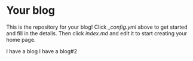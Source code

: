 # Your blog

This is the repository for your blog! Click *_config.yml* above to get started and fill in the details. Then click *index.md* and edit it to start creating your home page.

I have a blog
I have a blog#2

